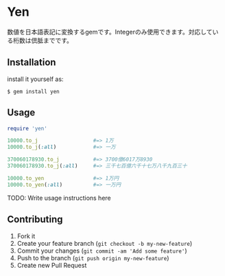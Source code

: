 # Yen

数値を日本語表記に変換するgemです。Integerのみ使用できます。対応している桁数は倶胝までです。

## Installation

install it yourself as:

    $ gem install yen

## Usage

```ruby
require 'yen'

10000.to_j                  #=> 1万
10000.to_j(:all)            #=> 一万

370060178930.to_j           #=> 3700億6017万8930
370060178930.to_j(:all)     #=> 三千七百億六千十七万八千九百三十

10000.to_yen                #=> 1万円
10000.to_yen(:all)          #=> 一万円
```

TODO: Write usage instructions here

## Contributing

1. Fork it
2. Create your feature branch (`git checkout -b my-new-feature`)
3. Commit your changes (`git commit -am 'Add some feature'`)
4. Push to the branch (`git push origin my-new-feature`)
5. Create new Pull Request
